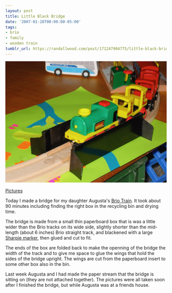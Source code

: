 ```yaml
---
layout: post
title: Little Black Bridge
date: '2007-01-28T00:00:00-05:00'
tags:
- brio
- family
- wooden train
tumblr_url: https://randallwood.com/post/171247904775/little-black-bridge
---
```

![Little Black Bridge](/assets/2007-01-28-little-black-bridge.jpeg)

[Pictures](https://www.icloud.com/sharedalbum/#B0iG6XBubG68gH9)

Today I made a bridge for my daughter Augusta's [Brio Train](http://www.brio.net). It took about 90 minutes including finding the right box in the recycling bin and drying time.

The bridge is made from a small thin paperboard box that is was a little wider than the Brio tracks on its wide side, slightly shorter than the mid-length (about 6 inches) Brio straight track, and blackened with a large [Sharpie marker](http://www.sharpie.com/sanford/consumer/sharpie/productcatalog/tipfamilydetail.jhtml?attributeId=SNATT_SUP_952003&amp;currentType=SNTYPE004), then glued and cut to fit.

The ends of the box are folded back to make the openning of the bridge the width of the track and to give me space to glue the wings that hold the sides of the bridge upright. The wings are cut from the paperboard insert to some other box also in the bin.

Last week Augusta and I had made the paper stream that the bridge is sitting on (they are not attached together). The pictures were all taken soon after I finished the bridge, but while Augusta was at a friends house.
